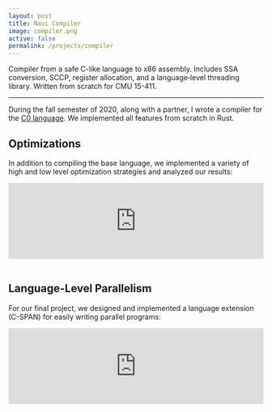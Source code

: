 ```yaml
---
layout: post
title: Navi Compiler
image: compiler.png
active: false
permalink: /projects/compiler
---
```


Compiler from a safe C-like language to x86 assembly. Includes SSA conversion, SCCP, register allocation, and a language‑level threading library. Written from scratch for CMU 15-411.

<!--end_excerpt-->

---

During the fall semester of 2020, along with a partner, I wrote a compiler for the [C0 language](https://www.cs.cmu.edu/~fp/courses/15122-f10/misc/c0-reference.pdf). We implemented all features from scratch in Rust. 

## Optimizations

In addition to compiling the base language, we implemented a variety of high and low level optimization strategies and analyzed our results:

<div class="videocontainer">
<embed src="https://drive.google.com/viewerng/viewer?embedded=true&url=https://thenumbat.github.io/assets/projects/compiler/opt-report.pdf" width="100%" class="video">
</div>
<br/>

## Language-Level Parallelism 

For our final project, we designed and implemented a language extension (C-SPAN) for easily writing parallel programs:

<div class="videocontainer">
<embed src="https://drive.google.com/viewerng/viewer?embedded=true&url=https://thenumbat.github.io/assets/projects/compiler/cspan-report.pdf" width="100%" class="video">
</div>
<br/>

